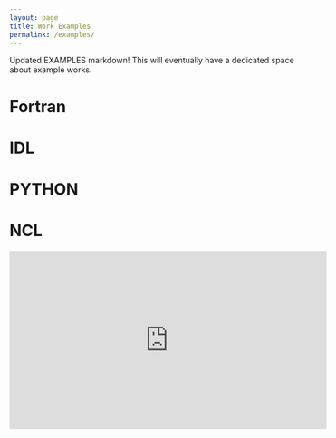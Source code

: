 ```yaml
---
layout: page
title: Work Examples
permalink: /examples/
---
```


Updated EXAMPLES markdown!  This will eventually have a dedicated
space about example works.

<h1>Fortran</h1>

<h1>IDL</h1>
<h1>PYTHON</h1>
<h1>NCL</h1>

<iframe width="560" height="315" src="https://www.youtube.com/embed/Z7PExj_v-ZU" title="YouTube video player" frameborder="0" allow="accelerometer; autoplay; clipboard-write; encrypted-media; gyroscope; picture-in-picture" allowfullscreen></iframe>
